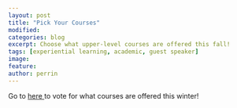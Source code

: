 ```yaml
---
layout: post
title: "Pick Your Courses"
modified:
categories: blog
excerpt: Choose what upper-level courses are offered this fall!
tags: [experiential learning, academic, guest speaker]
image:
feature:
author: perrin
---
```


Go to <a href="https://docs.google.com/forms/d/e/1FAIpQLScf0tF1_epSe9Q-uXekvgjHlTZq95k0_RG96YVK4mW19n5fkg/viewform?c=0&w=1"> here </a>to vote for what courses are offered this winter!

